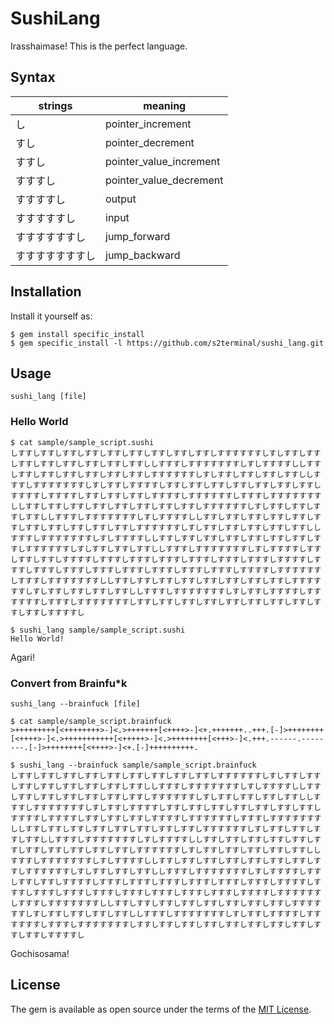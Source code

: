 # SushiLang

Irasshaimase! This is the perfect language.

## Syntax

|strings|meaning|
|---|---|
|し|pointer_increment|
|すし|pointer_decrement|
|すすし|pointer_value_increment|
|すすすし|pointer_value_decrement|
|すすすすし|output|
|すすすすすし|input|
|すすすすすすし|jump_forward|
|すすすすすすすし|jump_backward|

## Installation

Install it yourself as:

```
$ gem install specific_install
$ gem specific_install -l https://github.com/s2terminal/sushi_lang.git
```

## Usage

`sushi_lang [file]`

### Hello World

```
$ cat sample/sample_script.sushi 
しすすしすすしすすしすすしすすしすすしすすしすすしすすしすすすすすすしすしすすしすすしすすしすすしすすしすすしすすしすすししすすすしすすすすすすすしすしすすすすししすすしすすしすすしすすしすすしすすしすすしすすすすすすしすしすすしすすしすすしすすししすすすしすすすすすすすしすしすすしすすすすしすすしすすしすすしすすしすすしすすしすすしすすすすしすすすすしすすしすすしすすしすすすすしすすすすすすしすすすしすすすすすすすししすすしすすしすすしすすしすすしすすしすすしすすしすすすすすすしすしすすしすすしすすしすすししすすすしすすすすすすすしすしすすすすししすすしすすしすすしすすしすすしすすしすすしすすしすすしすすしすすしすすすすすすしすしすすしすすしすすしすすしすすししすすすしすすすすすすすしすしすすすすししすすしすすしすすしすすしすすしすすしすすしすすしすすすすすすしすしすすしすすしすすししすすすしすすすすすすすしすしすすすすしすすしすすしすすしすすすすしすすすしすすすしすすすしすすすしすすすしすすすしすすすすしすすすしすすすしすすすしすすすしすすすしすすすしすすすしすすすしすすすすしすすすすすすしすすすしすすすすすすすししすすしすすしすすしすすしすすしすすしすすしすすしすすすすすすしすしすすしすすしすすしすすししすすすしすすすすすすすしすしすすしすすすすしすすすすすすしすすすしすすすすすすすしすすしすすしすすしすすしすすしすすしすすしすすしすすしすすしすすすすし

$ sushi_lang sample/sample_script.sushi
Hello World!
```

Agari!

### Convert from Brainfu*k

`sushi_lang --brainfuck [file]`

```
$ cat sample/sample_script.brainfuck 
>+++++++++[<++++++++>-]<.>+++++++[<++++>-]<+.+++++++..+++.[-]>++++++++[<++++>-]<.>+++++++++++[<+++++>-]<.>++++++++[<+++>-]<.+++.------.--------.[-]>++++++++[<++++>-]<+.[-]++++++++++.

$ sushi_lang --brainfuck sample/sample_script.brainfuck 
しすすしすすしすすしすすしすすしすすしすすしすすしすすしすすすすすすしすしすすしすすしすすしすすしすすしすすしすすしすすししすすすしすすすすすすすしすしすすすすししすすしすすしすすしすすしすすしすすしすすしすすすすすすしすしすすしすすしすすしすすししすすすしすすすすすすすしすしすすしすすすすしすすしすすしすすしすすしすすしすすしすすしすすすすしすすすすしすすしすすしすすしすすすすしすすすすすすしすすすしすすすすすすすししすすしすすしすすしすすしすすしすすしすすしすすしすすすすすすしすしすすしすすしすすしすすししすすすしすすすすすすすしすしすすすすししすすしすすしすすしすすしすすしすすしすすしすすしすすしすすしすすしすすすすすすしすしすすしすすしすすしすすしすすししすすすしすすすすすすすしすしすすすすししすすしすすしすすしすすしすすしすすしすすしすすしすすすすすすしすしすすしすすしすすししすすすしすすすすすすすしすしすすすすしすすしすすしすすしすすすすしすすすしすすすしすすすしすすすしすすすしすすすしすすすすしすすすしすすすしすすすしすすすしすすすしすすすしすすすしすすすしすすすすしすすすすすすしすすすしすすすすすすすししすすしすすしすすしすすしすすしすすしすすしすすしすすすすすすしすしすすしすすしすすしすすししすすすしすすすすすすすしすしすすしすすすすしすすすすすすしすすすしすすすすすすすしすすしすすしすすしすすしすすしすすしすすしすすしすすしすすしすすすすし
```

Gochisosama!

## License

The gem is available as open source under the terms of the [MIT License](http://opensource.org/licenses/MIT).

